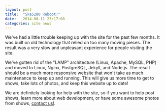 ```yaml
---
layout: post
title:  "Ska5280 Reboot!"
date:   2014-08-11 23:17:00
categories: site news
---
```


We've had a little trouble keeping up with the site for the past few months. It was built on old technology that relied on too many moving pieces. The result was a very slow and unpleasant experience for people visiting the site.

We've gotten rid of the "LAMP" architecture (Linux, Apache, MySQL, PHP) and moved to Linux, Nginx, PostgreSQL, Jekyll, and Node.js. The result should be a much more responsive website that won't take as much maintenance to keep up and running. This will give us more time to get to shows, take lots of photos, and keep this website up to date!

We are definitely looking for help with the site, so if you want to help post shows, learn more about web development, or have some awesome photos from shows, [contact us!](mailto:shows@ska5280.com).
